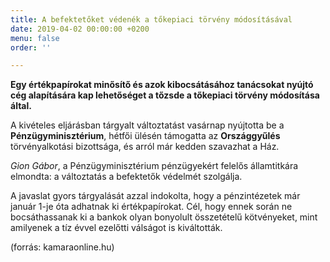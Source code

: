 ```yaml
---
title: A befektetőket védenék a tőkepiaci törvény módosításával
date: 2019-04-02 00:00:00 +0200
menu: false
order: ''

---
```

**Egy értékpapírokat minősítő és azok kibocsátásához tanácsokat nyújtó cég alapítására kap lehetőséget a tőzsde a tőkepiaci törvény módosítása által.**

A kivételes eljárásban tárgyalt változtatást vasárnap nyújtotta be a **Pénzügyminisztérium**, hétfői ülésén támogatta az **Országgyűlés** törvényalkotási bizottsága, és arról már kedden szavazhat a Ház.

_Gion Gábor_, a Pénzügyminisztérium pénzügyekért felelős államtitkára elmondta: a változtatás a befektetők védelmét szolgálja.

A javaslat gyors tárgyalását azzal indokolta, hogy a pénzintézetek már január 1-je óta adhatnak ki értékpapírokat. Cél, hogy ennek során ne bocsáthassanak ki a bankok olyan bonyolult összetételű kötvényeket, mint amilyenek a tíz évvel ezelőtti válságot is kiváltották.

(forrás: kamaraonline.hu)
